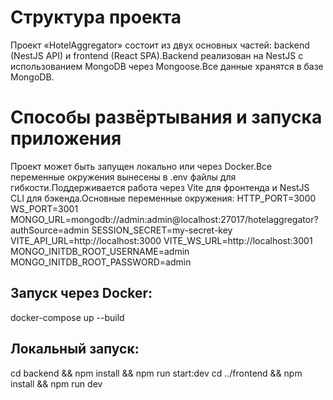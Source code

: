 # Структура проекта

Проект «HotelAggregator» состоит из двух основных частей: backend (NestJS API) и frontend (React SPA).Backend реализован на NestJS с использованием MongoDB через Mongoose.Все данные хранятся в базе MongoDB.

# Способы развёртывания и запуска приложения

Проект может быть запущен локально или через Docker.Все переменные окружения вынесены в .env файлы для гибкости.Поддерживается работа через Vite для фронтенда и NestJS CLI для бэкенда.Основные переменные окружения:
HTTP_PORT=3000
WS_PORT=3001
MONGO_URL=mongodb://admin:admin@localhost:27017/hotelaggregator?authSource=admin
SESSION_SECRET=my-secret-key
VITE_API_URL=http://localhost:3000
VITE_WS_URL=http://localhost:3001
MONGO_INITDB_ROOT_USERNAME=admin
MONGO_INITDB_ROOT_PASSWORD=admin

## Запуск через Docker:

docker-compose up --build

## Локальный запуск:

cd backend && npm install && npm run start:dev
cd ../frontend && npm install && npm run dev
